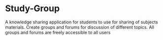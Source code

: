 # Study-Group

A knowledge sharing application for students to use for sharing of subjects materials.
Create groups and forums for discussion of different topics.
All groups and forums are freely accessible to all users
